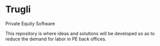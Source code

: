 Trugli
======

Private Equity Software

This repository is where ideas and solutions will be developed so as to reduce the demand for labor in PE back offices.
